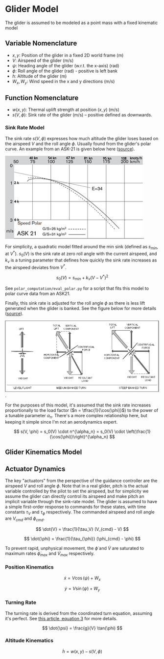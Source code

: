 # Glider Model
The glider is assumed to be modeled as a point mass with a fixed kinematic model

## Variable Nomenclature
- $x, y$: Position of the glider in a fixed 2D world frame (m)
- $V$: Airspeed of the glider (m/s)
- $\psi$: Heading angle of the glider (w.r.t. the x-axis) (rad)
- $\phi$: Roll angle of the glider (rad) - positive is left bank
- $h$: Altitude of the glider (m)
- $W_x, W_y$: Wind speed in the x and y directions (m/s)

## Function Nomenclature
- $w(x, y)$: Thermal uplift strength at position $(x, y)$ (m/s)
- $s(V, \phi)$: Sink rate of the glider (m/s) – positive defined as downwards. 

### Sink Rate Model
The sink rate $s(V, \phi)$ expresses how much altitude the glider loses based on the airspeed $V$ and the roll angle $\phi$. Usually found from the glider's polar curve. An example from an ASK-21 is given below here ([source](https://www.williamssoaring.com/fleet/ask21b-bm.html)).
 
![Glider Polar Curves](ask21-polar-450x.jpg).

For simplicity, a quadratic model fitted around the min sink (defined as $s_{min}$, at $V^{\ast}$). $s_0(V)$ is the sink rate at zero roll angle with the current airspeed, and $k_v$ is a tuning parameter that defines how quickly the sink rate increases as the airspeed deviates from $V^{\ast}$.

$$
s_0(V) = s_{min} + k_v (V - V^{\ast})^2
$$
    
See `polar_computation/eval_polar.py` for a script that fits this model to polar curve data from an ASK21.

Finally, this sink rate is adjusted for the roll angle $\phi$ as there is less lift generated when the glider is banked. See the figure below for more details ([source](https://aviation.stackexchange.com/questions/19030/what-types-of-maneuvers-increase-the-load-factor-on-the-aircraft)). 

![Effect of Bank Angle on Glide Ratio](flight_lift_vector.png).  

For the purposes of this model, it's assumed that the sink rate increases proportionally to the load factor ($n = \tfrac{1}{\cos(\phi)}$) to the power of a tunable parameter $\alpha_n$. There's a more complex relationship here, but keeping it simple since I'm not an aerodynamics expert.

$$
s(V, \phi) = s_0(V) \cdot n^{\alpha_n} = s_0(V) \cdot \left(\frac{1}{\cos(\phi)}\right)^{\alpha_n}
$$

## Glider Kinematics Model
## Actuator Dynamics
The key "actuators" from the perspective of the guidance controller are the airspeed $V$ and roll angle $\phi$. Note that in a real glider, pitch is the actual variable controlled by the pilot to set the airspeed, but for simplicity we assume the glider can directly control its airspeed and make pitch an implicit variable through the sink-rate model. The glider is assumed to have a simple first-order response to commands for these states, with time constants $\tau_V$ and $\tau_{\phi}$ respectively. The commanded airspeed and roll angle are $V_{cmd}$ and $\phi_{cmd}$.

$$
\dot{V} = \frac{1}{\tau_V} (V_{cmd} - V)
$$

$$
\dot{\phi} = \frac{1}{\tau_{\phi}} (\phi_{cmd} - \phi)
$$

To prevent rapid, unphysical movement, the $\dot{\phi}$ and $\dot{V}$ are saturated to maximum rates $\dot{\phi}_{max}$ and $\dot{V}_{max}$ respectively.


### Position Kinematics
$$
\dot{x} = V \cos(\psi) + W_x
$$

$$
\dot{y} = V \sin(\psi) + W_y
$$

### Turning Rate
The turning rate is derived from the coordinated turn equation, assuming it's perfect. See [this article, equation 3](https://www.spinningwing.com/the-helicopter/turns) for more details.

$$
\dot{\psi} = \frac{g}{V} \tan(\phi)
$$

### Altitude Kinematics
$$
\dot{h} = w(x, y) - s(V, \phi)
$$
